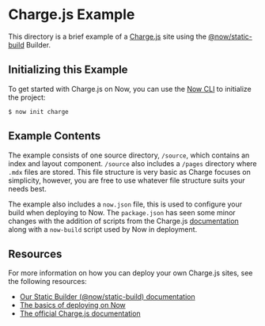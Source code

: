 # Charge.js Example

This directory is a brief example of a [Charge.js](https://charge.js.org/) site using the [@now/static-build](https://zeit.co/docs/v2/deployments/official-builders/static-build-now-static-build) Builder.

## Initializing this Example

To get started with Charge.js on Now, you can use the [Now CLI](https://zeit.co/docs/v2/getting-started/installation#now-cli) to initialize the project:

```shell
$ now init charge
```

## Example Contents

The example consists of one source directory, `/source`, which contains an index and layout component. `/source` also includes a `/pages` directory where `.mdx` files are stored. This file structure is very basic as Charge focuses on simplicity, however, you are free to use whatever file structure suits your needs best.

The example also includes a `now.json` file, this is used to configure your build when deploying to Now. The `package.json` has seen some minor changes with the addition of scripts from the Charge.js [documentation](https://charge.js.org/usage) along with a `now-build` script used by Now in deployment.

## Resources

For more information on how you can deploy your own Charge.js sites, see the following resources:

- [Our Static Builder (@now/static-build) documentation](https://zeit.co/docs/v2/deployments/official-builders/static-build-now-static-build)
- [The basics of deploying on Now](https://zeit.co/docs/v2/deployments/basics/)
- [The official Charge.js documentation](https://charge.js.org/)

